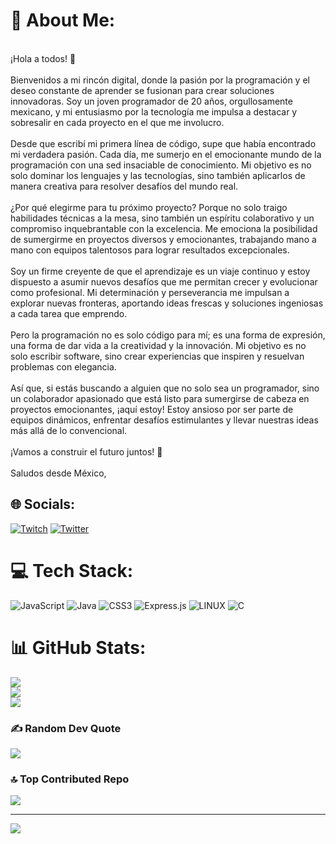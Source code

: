 # 💫 About Me:
<br>¡Hola a todos! 👋<br><br>Bienvenidos a mi rincón digital, donde la pasión por la programación y el deseo constante de aprender se fusionan para crear soluciones innovadoras. Soy un joven programador de 20 años, orgullosamente mexicano, y mi entusiasmo por la tecnología me impulsa a destacar y sobresalir en cada proyecto en el que me involucro.<br><br>Desde que escribí mi primera línea de código, supe que había encontrado mi verdadera pasión. Cada día, me sumerjo en el emocionante mundo de la programación con una sed insaciable de conocimiento. Mi objetivo es no solo dominar los lenguajes y las tecnologías, sino también aplicarlos de manera creativa para resolver desafíos del mundo real.<br><br>¿Por qué elegirme para tu próximo proyecto? Porque no solo traigo habilidades técnicas a la mesa, sino también un espíritu colaborativo y un compromiso inquebrantable con la excelencia. Me emociona la posibilidad de sumergirme en proyectos diversos y emocionantes, trabajando mano a mano con equipos talentosos para lograr resultados excepcionales.<br><br>Soy un firme creyente de que el aprendizaje es un viaje continuo y estoy dispuesto a asumir nuevos desafíos que me permitan crecer y evolucionar como profesional. Mi determinación y perseverancia me impulsan a explorar nuevas fronteras, aportando ideas frescas y soluciones ingeniosas a cada tarea que emprendo.<br><br>Pero la programación no es solo código para mí; es una forma de expresión, una forma de dar vida a la creatividad y la innovación. Mi objetivo es no solo escribir software, sino crear experiencias que inspiren y resuelvan problemas con elegancia.<br><br>Así que, si estás buscando a alguien que no solo sea un programador, sino un colaborador apasionado que está listo para sumergirse de cabeza en proyectos emocionantes, ¡aquí estoy! Estoy ansioso por ser parte de equipos dinámicos, enfrentar desafíos estimulantes y llevar nuestras ideas más allá de lo convencional.<br><br>¡Vamos a construir el futuro juntos! 🚀<br><br>Saludos desde México,<br>


## 🌐 Socials:
[![Twitch](https://img.shields.io/badge/Twitch-%239146FF.svg?logo=Twitch&logoColor=white)](https://twitch.tv/https://www.twitch.tv/maelcode) [![Twitter](https://img.shields.io/badge/Twitter-%231DA1F2.svg?logo=Twitter&logoColor=white)](https://twitter.com/https://twitter.com/mael089) 

# 💻 Tech Stack:
![JavaScript](https://img.shields.io/badge/javascript-%23323330.svg?style=for-the-badge&logo=javascript&logoColor=%23F7DF1E) ![Java](https://img.shields.io/badge/java-%23ED8B00.svg?style=for-the-badge&logo=java&logoColor=white) ![CSS3](https://img.shields.io/badge/css3-%231572B6.svg?style=for-the-badge&logo=css3&logoColor=white) ![Express.js](https://img.shields.io/badge/express.js-%23404d59.svg?style=for-the-badge&logo=express&logoColor=%2361DAFB) ![LINUX](https://img.shields.io/badge/Linux-FCC624?style=for-the-badge&logo=linux&logoColor=black) ![C](https://img.shields.io/badge/c-%2300599C.svg?style=for-the-badge&logo=c&logoColor=white)
# 📊 GitHub Stats:
![](https://github-readme-stats.vercel.app/api?username=mael098&theme=onedark&hide_border=true&include_all_commits=false&count_private=true)<br/>
![](https://github-readme-streak-stats.herokuapp.com/?user=mael098&theme=onedark&hide_border=true)<br/>
![](https://github-readme-stats.vercel.app/api/top-langs/?username=mael098&theme=onedark&hide_border=true&include_all_commits=false&count_private=true&layout=compact)

### ✍️ Random Dev Quote
![](https://quotes-github-readme.vercel.app/api?type=vetical&theme=radical)

### 🔝 Top Contributed Repo
![](https://github-contributor-stats.vercel.app/api?username=mael098&limit=5&theme=dark&combine_all_yearly_contributions=true)

---
[![](https://visitcount.itsvg.in/api?id=mael098&icon=0&color=0)](https://visitcount.itsvg.in)

<!-- Proudly created with GPRM ( https://gprm.itsvg.in ) -->
